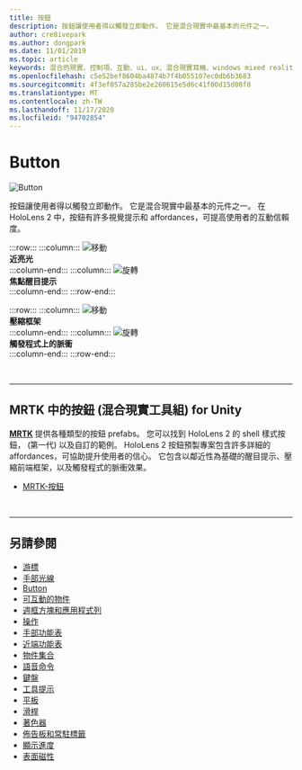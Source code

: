 ```yaml
---
title: 按鈕
description: 按鈕讓使用者得以觸發立即動作。 它是混合現實中最基本的元件之一。
author: cre8ivepark
ms.author: dongpark
ms.date: 11/01/2019
ms.topic: article
keywords: 混合的現實、控制項、互動、ui、ux、混合現實耳機、windows mixed reality 耳機、虛擬實境耳機、HoloLens、MRTK、混合現實工具組、按鈕
ms.openlocfilehash: c5e52bef8604ba4874b7f4b055107ec0db6b3683
ms.sourcegitcommit: 4f3ef057a285be2e260615e5d6c41f00d15d08f8
ms.translationtype: MT
ms.contentlocale: zh-TW
ms.lasthandoff: 11/17/2020
ms.locfileid: "94702854"
---
```

# <a name="button"></a>Button

![Button](images/UX_Hero_Button.jpg)

按鈕讓使用者得以觸發立即動作。 它是混合現實中最基本的元件之一。 在 HoloLens 2 中，按鈕有許多視覺提示和 affordances，可提高使用者的互動信賴度。 


:::row:::
    :::column:::
       ![移動](images/UX_Button_Affordance_ProximityLight.jpg)<br>
       **近亮光**<br>
    :::column-end:::
    :::column:::
       ![旋轉](images/UX_Button_Affordance_FocusHighlight.jpg)<br>
        **焦點醒目提示**<br>
    :::column-end:::
:::row-end:::

:::row:::
    :::column:::
       ![移動](images/UX_Button_Affordance_Compression.jpg)<br>
       **壓縮框架**<br>
    :::column-end:::
    :::column:::
       ![旋轉](images/UX_Button_Affordance_Pulse.jpg)<br>
        **觸發程式上的脈衝**<br>
    :::column-end:::
:::row-end:::

<br>


---

## <a name="button-in-mrtkmixed-reality-toolkit-for-unity"></a>MRTK 中的按鈕 (混合現實工具組) for Unity
**[MRTK](https://github.com/Microsoft/MixedRealityToolkit-Unity)** 提供各種類型的按鈕 prefabs。 您可以找到 HoloLens 2 的 shell 樣式按鈕， (第一代) 以及自訂的範例。 HoloLens 2 按鈕預製專案包含許多詳細的 affordances，可協助提升使用者的信心。 它包含以鄰近性為基礎的醒目提示、壓縮前端框架，以及觸發程式的脈衝效果。

* [MRTK-按鈕](https://microsoft.github.io/MixedRealityToolkit-Unity/Documentation/README_Button.html)



<br>

---


## <a name="see-also"></a>另請參閱

* [游標](cursors.md)
* [手部光線](point-and-commit.md)
* [Button](button.md)
* [可互動的物件](interactable-object.md)
* [週框方塊和應用程式列](app-bar-and-bounding-box.md)
* [操作](direct-manipulation.md)
* [手部功能表](hand-menu.md)
* [近端功能表](near-menu.md)
* [物件集合](object-collection.md)
* [語音命令](voice-input.md)
* [鍵盤](keyboard.md)
* [工具提示](tooltip.md)
* [平板](slate.md)
* [滑桿](slider.md)
* [著色器](shader.md)
* [佈告板和常駐標籤](billboarding-and-tag-along.md)
* [顯示進度](progress.md)
* [表面磁性](surface-magnetism.md)
